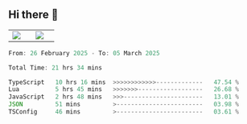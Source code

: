 ## Hi there 👋

<p align="center">
  <table align="center">
  <tr border="none">
  <td width="35%" align="center">
    <img  align="center"  src="http://github-profile-summary-cards.vercel.app/api/cards/stats?username=ricepunk&theme=github_dark" />
  </td>
    
  <td width="65%" align="center">
    <img  align="center"  src="http://github-profile-summary-cards.vercel.app/api/cards/profile-details?username=ricepunk&theme=github_dark" />
  </td>
  </tr>
  </table>
</p>

<!--START_SECTION:waka-->

```typescript
From: 26 February 2025 - To: 05 March 2025

Total Time: 21 hrs 34 mins

TypeScript   10 hrs 16 mins  >>>>>>>>>>>>-------------   47.54 %
Lua          5 hrs 45 mins   >>>>>>>------------------   26.68 %
JavaScript   2 hrs 48 mins   >>>----------------------   13.01 %
JSON         51 mins         >------------------------   03.98 %
TSConfig     46 mins         >------------------------   03.61 %
```

<!--END_SECTION:waka-->
